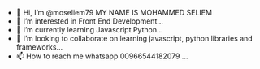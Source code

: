 - 👋 Hi, I’m @moseliem79 MY NAME IS MOHAMMED SELIEM
- 👀 I’m interested in Front End Development...
- 🌱 I’m currently learning  Javascript Python...
- 💞️ I’m looking to collaborate on learning javascript, python libraries and frameworks...
- 📫 How to reach me whatsapp  00966544182079  ...

<!---
moseliem79/moseliem79 is a ✨ special ✨ repository because its `README.md` (this file) appears on your GitHub profile.
You can click the Preview link to take a look at your changes.
--->
